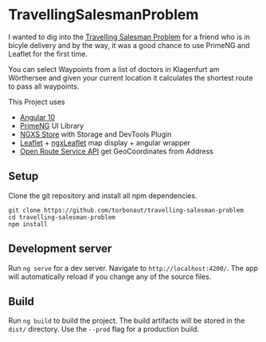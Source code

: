 # TravellingSalesmanProblem

I wanted to dig into the [Travelling Salesman Problem](https://en.wikipedia.org/wiki/Travelling_salesman_problem#Computing_a_solution) for a friend who is in bicyle delivery and by the way, it was a good chance to use PrimeNG and Leaflet for the first time.

You can select Waypoints from a list of doctors in Klagenfurt am Wörthersee and given your current location it calculates the shortest route to pass all waypoints.

This Project uses
- [Angular 10](https://angular.io/)
- [PrimeNG](https://primefaces.org/primeng/showcase/#/) UI Library
- [NGXS Store](https://www.ngxs.io/) with Storage and DevTools Plugin
- [Leaflet](https://leafletjs.com/) + [ngxLeaflet](https://github.com/Asymmetrik/ngx-leaflet) map display + angular wrapper
- [Open Route Service API](https://openrouteservice.org/) get GeoCoordinates from Address

## Setup

Clone the git repository and install all npm dependencies.

    git clone https://github.com/torbonaut/travelling-salesman-problem
    cd travelling-salesman-problem
    npm install

## Development server

Run `ng serve` for a dev server. Navigate to `http://localhost:4200/`. The app will automatically reload if you change any of the source files.

## Build

Run `ng build` to build the project. The build artifacts will be stored in the `dist/` directory. Use the `--prod` flag for a production build.

